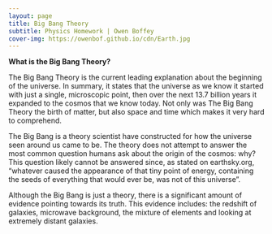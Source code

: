```yaml
---
layout: page
title: Big Bang Theory
subtitle: Physics Homework | Owen Boffey
cover-img: https://owenbof.github.io/cdn/Earth.jpg
---
```


**What is the Big Bang Theory?**

The Big Bang Theory is the current leading explanation about the beginning of the universe. In summary, it states that the universe as we know it started with just a single, microscopic point, then over the next 13.7 billion years it expanded to the cosmos that we know today. Not only was The Big Bang Theory the birth of matter, but also space and time which makes it very hard to comprehend. 

The Big Bang is a theory scientist have constructed for how the universe seen around us came to be. The theory does not attempt to answer the most common question humans ask about the origin of the cosmos: why? This question likely cannot be answered since, as stated on earthsky.org, “whatever caused the appearance of that tiny point of energy, containing the seeds of everything that would ever be, was not of this universe”.

Although the Big Bang is just a theory, there is a significant amount of evidence pointing towards its truth. This evidence includes: the redshift of galaxies, microwave background, the mixture of elements and looking at extremely distant galaxies.

